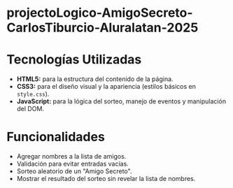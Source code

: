 # projectoLogico-AmigoSecreto-CarlosTiburcio-Aluralatan-2025

# Tecnologías Utilizadas

- **HTML5:** para la estructura del contenido de la página.  
- **CSS3:** para el diseño visual y la apariencia (estilos básicos en `style.css`).  
- **JavaScript:** para la lógica del sorteo, manejo de eventos y manipulación del DOM.

# Funcionalidades

- Agregar nombres a la lista de amigos.  
- Validación para evitar entradas vacías.  
- Sorteo aleatorio de un "Amigo Secreto".  
- Mostrar el resultado del sorteo sin revelar la lista de nombres.  



 


